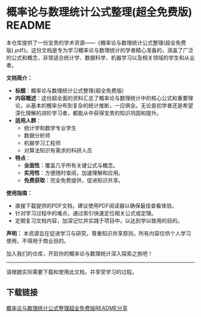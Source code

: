 # 概率论与数理统计公式整理(超全免费版) README

本仓库提供了一份宝贵的学术资源——《概率论与数理统计公式整理(超全免费版).pdf》。这份文档是专为学习概率论与数理统计的学者精心准备的，涵盖了广泛的公式和概念，非常适合统计学、数据科学、机器学习以及相关领域的学生和从业者。

**文档简介：**
- **标题**：概率论与数理统计公式整理(超全免费版)
- **内容概述**：这份超全面的资料汇总了概率论与数理统计中的核心公式和重要理论，从基本的概率分布到复杂的统计推断，一应俱全。无论是初学者还是希望深化理解的进阶学习者，都能从中获得宝贵的知识巩固和提升。
- **适用人群**：
  - 统计学和数学专业学生
  - 数据分析师
  - 机器学习工程师
  - 对算法知识有需求的科研人员
- **特点**：
  - **全面性**：覆盖几乎所有关键公式与概念。
  - **实用性**：方便随时查阅，加速理解和应用。
  - **免费获取**：完全免费提供，促进知识共享。

**使用指南：**
- 直接下载提供的PDF文档，建议使用PDF阅读器以确保最佳查看体验。
- 针对学习过程中的难点，通过索引快速定位相关公式或定理。
- 定期复习文档内容，加深记忆并实践于项目中，以达到学以致用的目的。

**声明：**
本资源旨在促进学习与研究，尊重知识共享原则，所有内容仅供个人学习使用，不得用于商业目的。

加入我们的仓库，开启你的概率论与数理统计深入探索之旅吧！

---

请根据实际需要下载和使用此文档，并享受学习的过程。

## 下载链接

[概率论与数理统计公式整理超全免费版README分享](https://pan.quark.cn/s/45e37a370372)